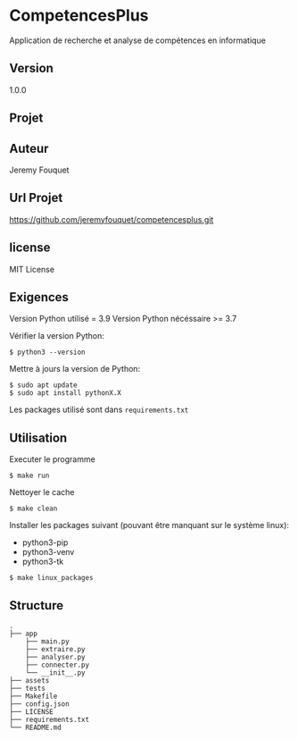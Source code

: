# CompetencesPlus

Application de recherche et analyse de compétences en informatique

## Version

1.0.0

## Projet

## Auteur

Jeremy Fouquet

## Url Projet

https://github.com/jeremyfouquet/competencesplus.git

## license

MIT License

## Exigences

Version Python utilisé = 3.9
Version Python nécéssaire >= 3.7

Vérifier la version Python:
```
$ python3 --version
```

Mettre à jours la version de Python:
```
$ sudo apt update
$ sudo apt install pythonX.X
```

Les packages utilisé sont dans `requirements.txt`

## Utilisation

Executer le programme
```
$ make run
```

Nettoyer le cache
```
$ make clean
```

Installer les packages suivant (pouvant être manquant sur le système linux):
- python3-pip
- python3-venv
- python3-tk
```
$ make linux_packages
```

## Structure
    .
    ├── app
        ├── main.py
        ├── extraire.py
        ├── analyser.py
        ├── connecter.py
        └── __init__.py
    ├── assets
    ├── tests
    ├── Makefile
    ├── config.json
    ├── LICENSE
    ├── requirements.txt
    └── README.md